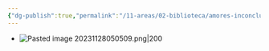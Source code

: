 ```yaml
---
{"dg-publish":true,"permalink":"/11-areas/02-biblioteca/amores-inconclusos/","noteIcon":""}
---
```


- ![Pasted image 20231128050509.png|200](/img/user/11%20%C3%81reas%20%E2%9A%99/02%20Biblioteca/%F0%9F%92%BE%20Adjuntos/Pasted%20image%2020231128050509.png)
